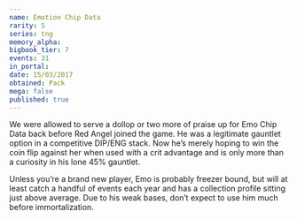 ```yaml
---
name: Emotion Chip Data
rarity: 5
series: tng
memory_alpha:
bigbook_tier: 7
events: 31
in_portal:
date: 15/03/2017
obtained: Pack
mega: false
published: true
---
```


We were allowed to serve a dollop or two more of praise up for Emo Chip Data back before Red Angel joined the game. He was a legitimate gauntlet option in a competitive DIP/ENG stack. Now he’s merely hoping to win the coin flip against her when used with a crit advantage and is only more than a curiosity in his lone 45% gauntlet.

Unless you’re a brand new player, Emo is probably freezer bound, but will at least catch a handful of events each year and has a collection profile sitting just above average. Due to his weak bases, don’t expect to use him much before immortalization.
